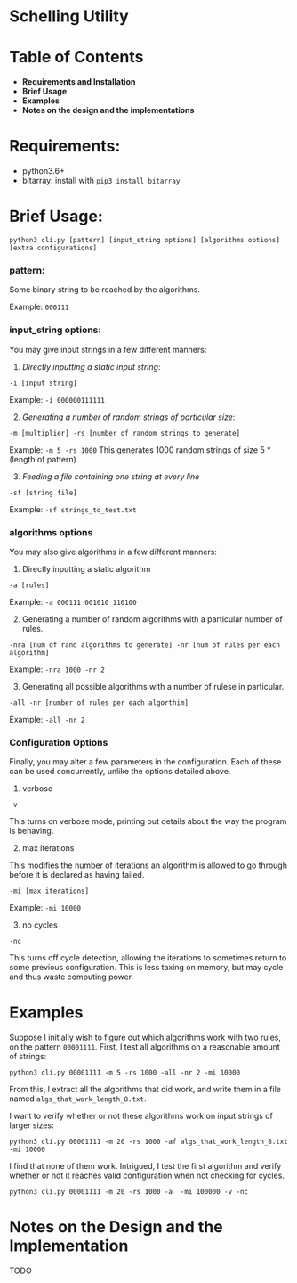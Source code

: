 # Schelling Utility

# Table of Contents
* **Requirements and Installation**
* **Brief Usage**
* **Examples**
* **Notes on the design and the implementations**

# Requirements:
* python3.6+
* bitarray: install with `pip3 install bitarray`


# Brief Usage:

`python3 cli.py [pattern] [input_string options] [algorithms options] [extra configurations]`

### pattern:
Some binary string to be reached by the algorithms.

Example: `000111`

### input_string options:

You may give input strings in a few different manners:

1. *Directly inputting a static input string*:

`-i [input string]`

Example: `-i 000000111111`

2. *Generating a number of random strings of particular size*:

`-m [multiplier] -rs [number of random strings to generate]`

Example: `-m 5 -rs 1000`
This generates 1000 random strings of size 5 * (length of pattern)

3. *Feeding a file containing one string at every line*

`-sf [string file]`

Example: `-sf strings_to_test.txt`

### algorithms options
You may also give algorithms in a few different manners:

1. Directly inputting a static algorithm

`-a [rules]`

Example: `-a 000111 001010 110100`

2. Generating a number of random algorithms with a particular number of rules.

`-nra [num of rand algorithms to generate] -nr [num of rules per each algorithm]`

Example: `-nra 1000 -nr 2`

3. Generating all possible algorithms with a number of rulese in particular.

`-all -nr [number of rules per each algorthim]`

Example: `-all -nr 2`

### Configuration Options
Finally, you may alter a few parameters in the configuration. Each of these can be used concurrently, unlike the options detailed above.

1. verbose

`-v`

This turns on verbose mode, printing out details about the way the program is behaving.

2. max iterations

This modifies the number of iterations an algorithm is allowed to go through before it is declared as having failed.

`-mi [max iterations]`

Example: `-mi 10000`

3. no cycles

`-nc`

This turns off cycle detection, allowing the iterations to sometimes return to some previous configuration. This is less taxing on memory, but may cycle and thus waste computing power.

# Examples

Suppose I initially wish to figure out which algorithms work with two rules, on the pattern `00001111`. First, I test all algorithms on a reasonable amount of strings:

`python3 cli.py 00001111 -m 5 -rs 1000 -all -nr 2 -mi 10000`

From this, I extract all the algorithms that did work, and write them in a file named `algs_that_work_length_8.txt`.

I want to verify whether or not these algorithms work on input strings of larger sizes:

`python3 cli.py 00001111 -m 20 -rs 1000 -af algs_that_work_length_8.txt -mi 10000`

I  find that none of them work. Intrigued, I test the first algorithm and verify whether or not it reaches valid configuration when not checking for cycles.

`python3 cli.py 00001111 -m 20 -rs 1000 -a  -mi 100000 -v -nc`

# Notes on the Design and the Implementation

TODO
